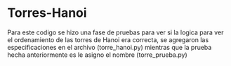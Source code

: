 # Torres-Hanoi
Para este codigo se hizo una fase de pruebas para ver si la logica para ver el ordenamiento de las torres de Hanoi era correcta, se agregaron las especificaciones en el archivo (torre_hanoi.py) mientras que la prueba hecha anteriormente es le asigno el nombre (torre_prueba.py)
